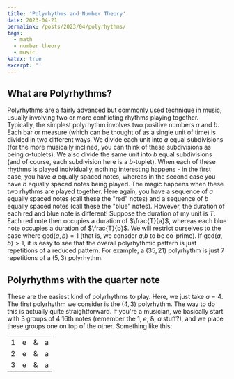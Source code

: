 ```yaml
---
title: 'Polyrhythms and Number Theory'
date: 2023-04-21
permalink: /posts/2023/04/polyrhythms/
tags:
  - math
  - number theory
  - music
katex: true
excerpt: ''
---
```


## What are Polyrhythms?

Polyrhythms are a fairly advanced but commonly used technique in music, usually involving two or more conflicting rhythms playing together. Typically, the simplest polyrhythm involves two positive numbers $a$ and $b$. Each bar or measure (which can be thought of as a single unit of time) is divided in two different ways. We divide each unit into $a$ equal subdivisions (for the more musically inclined, you can think of these subdivisions as being $a$-tuplets). We also divide the same unit into $b$ equal subdivisions (and of course, each subdivision here is a $b$-tuplet). When each of these rhythms is played individually, nothing interesting happens - in the first case, you have $a$ equally spaced notes, whereas in the second case you have $b$ equally spaced notes being played. The magic happens when these two rhythms are played together. Here again, you have a sequence of $a$ equally spaced notes (call these the "red" notes) and a sequence of $b$ equally spaced notes (call these the "blue" notes). However, the duration of each red and blue note is different! Suppose the duration of my unit is $T$. Each red note then occupies a duration of $\frac{T}{a}$, whereas each blue note occupies a duration of $\frac{T}{b}$. We will restrict ourselves to the case where $\text{gcd}(a,b) = 1$ (that is, we consder $a$,$b$ to be co-prime). If $\text{gcd}(a,b) > 1$, it is easy to see that the overall polyrhythmic pattern is just repetitions of a reduced pattern. For example, a $(35,21)$ polyrhythm is just $7$ repetitions of a $(5,3)$ polyrhythm. 

## Polyrhythms with the quarter note

These are the easiest kind of polyrhythms to play. Here, we just take $a = 4$. The first polyrhythm we consider is the $(4,3)$ polyrhythm. The way to do this is actually quite straightforward. If you're a musician, we basically start with $3$ groups of $4$ $16$th notes (remember the $1$, $e$, $\&$, $a$ stuff?), and we place these groups one on top of the other. Something like this:

|   |   |   |   |
|---|---|---|---|
| 1 | e | & | a |
| 2 | e | & | a |
| 3 | e | & | a | 